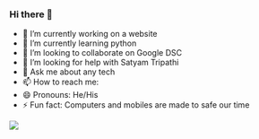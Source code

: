 ### Hi there 👋

- 🔭 I’m currently working on a website
- 🌱 I’m currently learning python
- 👯 I’m looking to collaborate on Google DSC
- 🤔 I’m looking for help with Satyam Tripathi
- 💬 Ask me about any tech 
- 📫 How to reach me: 
- 😄 Pronouns: He/His
- ⚡ Fun fact: Computers and mobiles are made to safe our time 
<img src ="https://github-readme-stats.vercel.app/api?username=Satyam-bajpai007&&show_icons=true&title_color=ffffff&icon_color=bb2acf&text_color=daf7dc&bg_color=151515">
